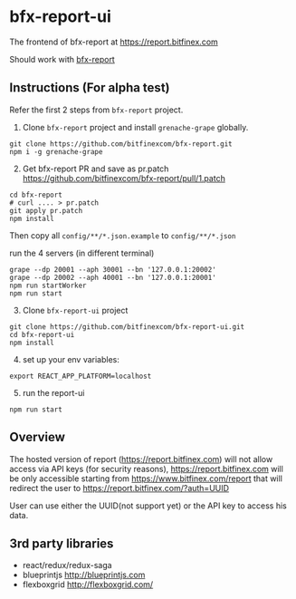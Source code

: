# bfx-report-ui

The frontend of bfx-report at https://report.bitfinex.com

Should work with [bfx-report](https://github.com/bitfinexcom/bfx-report)


## Instructions (For alpha test)

Refer the first 2 steps from `bfx-report` project.

1. Clone `bfx-report` project and install  `grenache-grape` globally.

```
git clone https://github.com/bitfinexcom/bfx-report.git
npm i -g grenache-grape
```

2. Get bfx-report PR and save as pr.patch https://github.com/bitfinexcom/bfx-report/pull/1.patch

```
cd bfx-report
# curl .... > pr.patch
git apply pr.patch
npm install
```

Then copy all `config/**/*.json.example` to `config/**/*.json`

run the 4 servers (in different terminal)

```
grape --dp 20001 --aph 30001 --bn '127.0.0.1:20002'
grape --dp 20002 --aph 40001 --bn '127.0.0.1:20001'
npm run startWorker
npm run start
```

3. Clone `bfx-report-ui` project

```
git clone https://github.com/bitfinexcom/bfx-report-ui.git
cd bfx-report-ui
npm install
```

4. set up your env variables:

```
export REACT_APP_PLATFORM=localhost
```

5. run the report-ui

```
npm run start
```

## Overview

The hosted version of report (https://report.bitfinex.com) will not allow access via API keys (for security reasons), https://report.bitfinex.com will be only accessible starting from https://www.bitfinex.com/report that will redirect the user to https://report.bitfinex.com/?auth=UUID

User can use either the UUID(not support yet) or the API key to access his data.

## 3rd party libraries

* react/redux/redux-saga
* blueprintjs http://blueprintjs.com
* flexboxgrid http://flexboxgrid.com/

